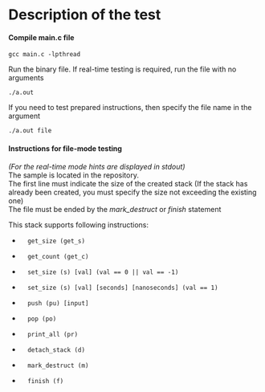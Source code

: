 # Description of the test
#### Compile main.c file

	gcc main.c -lpthread
Run the binary file.
If real-time testing is required, run the file with no arguments 

	./a.out
	
If you need to test prepared instructions, then specify the file name in the argument

	./a.out file

#### Instructions for file-mode testing
*(For the real-time mode hints are displayed in stdout)*<br>
The sample is located in the repository.<br>
The first line must indicate the size of the created stack (If the stack has already been created, you must specify the size not exceeding the existing one)<br>
The file must be ended by the *mark_destruct* or *finish* statement

This stack supports following instructions:
*		get_size (get_s)
* 		get_count (get_c)
*		set_size (s) [val] (val == 0 || val == -1)
*		set_size (s) [val] [seconds] [nanoseconds] (val == 1)
* 		push (pu) [input]
* 		pop (po)
* 		print_all (pr)
*		detach_stack (d)
* 		mark_destruct (m)
* 		finish (f)
